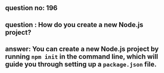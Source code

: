 
      
## question no: 196

## question : How do you create a new Node.js project?

## answer: You can create a new Node.js project by running `npm init` in the command line, which will guide you through setting up a `package.json` file.
      